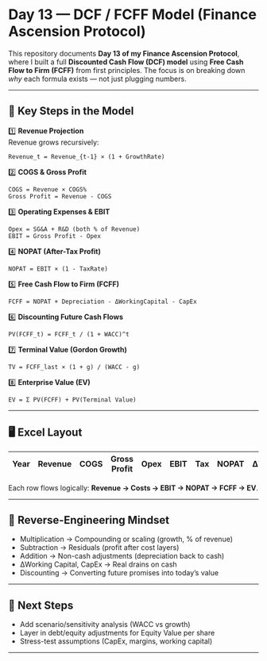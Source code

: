 # Day 13 — DCF / FCFF Model (Finance Ascension Protocol)

This repository documents **Day 13 of my Finance Ascension Protocol**, where I built a full **Discounted Cash Flow (DCF) model** using **Free Cash Flow to Firm (FCFF)** from first principles. The focus is on breaking down *why* each formula exists — not just plugging numbers.

---

## 📌 Key Steps in the Model

1️⃣ **Revenue Projection**  
Revenue grows recursively:
```
Revenue_t = Revenue_{t-1} × (1 + GrowthRate)
```

2️⃣ **COGS & Gross Profit**  
```
COGS = Revenue × COGS%
Gross Profit = Revenue - COGS
```

3️⃣ **Operating Expenses & EBIT**  
```
Opex = SG&A + R&D (both % of Revenue)
EBIT = Gross Profit - Opex
```

4️⃣ **NOPAT (After-Tax Profit)**  
```
NOPAT = EBIT × (1 - TaxRate)
```

5️⃣ **Free Cash Flow to Firm (FCFF)**  
```
FCFF = NOPAT + Depreciation - ΔWorkingCapital - CapEx
```

6️⃣ **Discounting Future Cash Flows**  
```
PV(FCFF_t) = FCFF_t / (1 + WACC)^t
```

7️⃣ **Terminal Value (Gordon Growth)**  
```
TV = FCFF_last × (1 + g) / (WACC - g)
```

8️⃣ **Enterprise Value (EV)**  
```
EV = Σ PV(FCFF) + PV(Terminal Value)
```

---

## 🖥️ Excel Layout
| Year | Revenue | COGS | Gross Profit | Opex | EBIT | Tax | NOPAT | ΔWC | CapEx | Depreciation | FCFF | Discount Factor | PV_FCFF |
|------|---------|------|--------------|------|------|-----|-------|-----|-------|--------------|------|----------------|---------|

Each row flows logically: **Revenue → Costs → EBIT → NOPAT → FCFF → EV**.

---

## 🧠 Reverse-Engineering Mindset
- Multiplication → Compounding or scaling (growth, % of revenue)
- Subtraction → Residuals (profit after cost layers)
- Addition → Non-cash adjustments (depreciation back to cash)
- ΔWorking Capital, CapEx → Real drains on cash
- Discounting → Converting future promises into today’s value

---

## 🔖 Next Steps
- Add scenario/sensitivity analysis (WACC vs growth)
- Layer in debt/equity adjustments for Equity Value per share
- Stress-test assumptions (CapEx, margins, working capital)

---

